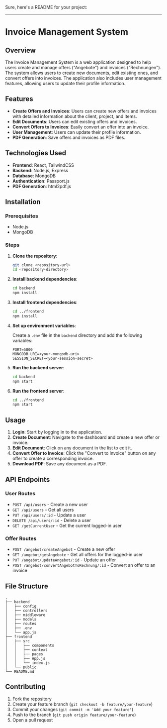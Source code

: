 Sure, here's a README for your project:

---

# Invoice Management System

## Overview

The Invoice Management System is a web application designed to help users create and manage offers ("Angebote") and invoices ("Rechnungen"). The system allows users to create new documents, edit existing ones, and convert offers into invoices. The application also includes user management features, allowing users to update their profile information.

## Features

- **Create Offers and Invoices**: Users can create new offers and invoices with detailed information about the client, project, and items.
- **Edit Documents**: Users can edit existing offers and invoices.
- **Convert Offers to Invoices**: Easily convert an offer into an invoice.
- **User Management**: Users can update their profile information.
- **PDF Generation**: Save offers and invoices as PDF files.

## Technologies Used

- **Frontend**: React, TailwindCSS
- **Backend**: Node.js, Express
- **Database**: MongoDB
- **Authentication**: Passport.js
- **PDF Generation**: html2pdf.js

## Installation

### Prerequisites

- Node.js
- MongoDB

### Steps

1. **Clone the repository**:
    ```bash
    git clone <repository-url>
    cd <repository-directory>
    ```

2. **Install backend dependencies**:
    ```bash
    cd backend
    npm install
    ```

3. **Install frontend dependencies**:
    ```bash
    cd ../frontend
    npm install
    ```

4. **Set up environment variables**:

    Create a `.env` file in the `backend` directory and add the following variables:
    ```env
    PORT=5000
    MONGODB_URI=<your-mongodb-uri>
    SESSION_SECRET=<your-session-secret>
    ```

5. **Run the backend server**:
    ```bash
    cd backend
    npm start
    ```

6. **Run the frontend server**:
    ```bash
    cd ../frontend
    npm start
    ```

## Usage

1. **Login**: Start by logging in to the application.
2. **Create Document**: Navigate to the dashboard and create a new offer or invoice.
3. **Edit Document**: Click on any document in the list to edit it.
4. **Convert Offer to Invoice**: Click the "Convert to Invoice" button on any offer to create a corresponding invoice.
5. **Download PDF**: Save any document as a PDF.

## API Endpoints

### User Routes

- `POST /api/users` - Create a new user
- `GET /api/users` - Get all users
- `PUT /api/users/:id` - Update a user
- `DELETE /api/users/:id` - Delete a user
- `GET /getCurrentUser` - Get the current logged-in user

### Offer Routes

- `POST /angebot/createAngebot` - Create a new offer
- `GET /angebot/getAngebote` - Get all offers for the logged-in user
- `PUT /angebot/updateAngebot/:id` - Update an offer
- `POST /angebot/convertAngebotToRechnung/:id` - Convert an offer to an invoice

## File Structure

```plaintext
.
├── backend
│   ├── config
│   ├── controllers
│   ├── middleware
│   ├── models
│   ├── routes
│   ├── .env
│   └── app.js
├── frontend
│   ├── src
│   │   ├── components
│   │   ├── context
│   │   ├── pages
│   │   ├── App.js
│   │   └── index.js
│   └── public
└── README.md
```

## Contributing

1. Fork the repository
2. Create your feature branch (`git checkout -b feature/your-feature`)
3. Commit your changes (`git commit -m 'Add your feature'`)
4. Push to the branch (`git push origin feature/your-feature`)
5. Open a pull request
